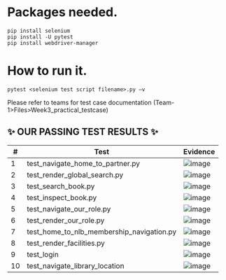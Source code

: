 # Packages needed.

```
pip install selenium
pip install -U pytest
pip install webdriver-manager
```

# How to run it.

```
pytest <selenium test script filename>.py –v
```

Please refer to teams for test case documentation (Team-1>Files>Week3_practical_testcase)



## ✨ OUR PASSING TEST RESULTS ✨

| #  | Test  | Evidence |
| ---| ------------- | ------------- |
| 1  | test_navigate_home_to_partner.py   | ![image](https://user-images.githubusercontent.com/72959939/200054401-812424d8-3004-4d16-999b-1b9ab02e946d.png) |
| 2  | test_render_global_search.py  | ![image](https://user-images.githubusercontent.com/72959939/200055051-1e271ec0-0e52-4b26-8563-eacb5b9fc485.png) |
| 3 | test_search_book.py  | ![image](https://user-images.githubusercontent.com/74231870/200109176-0b635d38-d57e-4f52-aee3-de9fe3a33529.png)  |
| 4 | test_inspect_book.py  | ![image](https://user-images.githubusercontent.com/74231870/200109252-e3c3244b-1d39-4c98-b123-952c5da5e54b.png)  |
| 5 | test_navigate_our_role.py | ![image](https://user-images.githubusercontent.com/73124349/200123522-4769b527-4a45-40df-adb1-553c1980478a.png)
| 6 | test_render_our_role.py | ![image](https://user-images.githubusercontent.com/73124349/200123550-8c68cc6c-176b-45eb-b22f-dd197056da44.png)
| 7 | test_home_to_nlb_membership_navigation.py | ![image](https://user-images.githubusercontent.com/73012553/200123930-304135ac-9d3b-4546-ace4-276e4d983a14.png)
| 8 | test_render_facilities.py | ![image](https://user-images.githubusercontent.com/73012553/200123937-2a9c6d36-3915-49d0-b98c-e8a1baf45f63.png)
| 9 | test_login |![image](https://user-images.githubusercontent.com/73088199/200155312-79a6017b-9c3a-45d1-be3c-fa75484e3872.png)
| 10| test_navigate_library_location | ![image](https://user-images.githubusercontent.com/73088199/200155451-2d5593eb-22db-4380-a606-f623971fe871.png)





